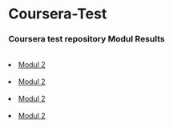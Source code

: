 # Coursera-Test
<h3>Coursera test repository Modul Results </h3> </br>
<li> <a href="https://github.com/AnishChikhaliya/Coursera-Test/blob/6157a317544ee4623c418582910a317859b2e426/module2-solution/index.html">  Modul 2 </a> </li> </br>
<li> <a href="https://github.com/AnishChikhaliya/Coursera-Test/blob/6157a317544ee4623c418582910a317859b2e426/module2-solution/index.html">  Modul 2 </a> </li> </br>
<li> <a href="https://github.com/AnishChikhaliya/Coursera-Test/blob/6157a317544ee4623c418582910a317859b2e426/module2-solution/index.html">  Modul 2 </a> </li> </br>
<li> <a href="https://github.com/AnishChikhaliya/Coursera-Test/blob/6157a317544ee4623c418582910a317859b2e426/module2-solution/index.html">  Modul 2 </a> </li> </br>
